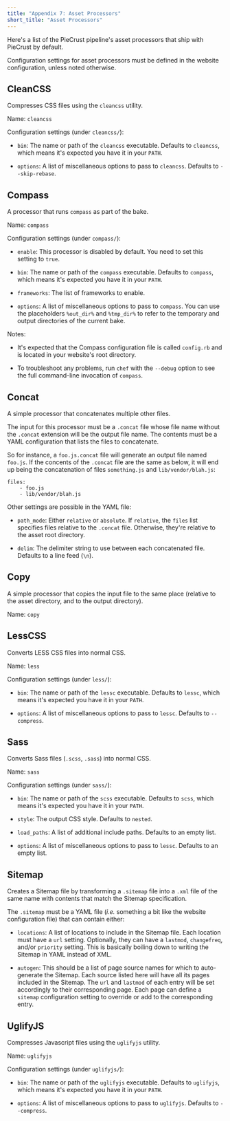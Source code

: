 ```yaml
---
title: "Appendix 7: Asset Processors"
short_title: "Asset Processors"
---
```


Here's a list of the PieCrust pipeline's asset processors that ship with
PieCrust by default.

Configuration settings for asset processors must be defined in the website
configuration, unless noted otherwise.


## CleanCSS

Compresses CSS files using the `cleancss` utility.

Name: `cleancss`

Configuration settings (under `cleancss/`):

* `bin`: The name or path of the `cleancss` executable. Defaults to `cleancss`,
  which means it's expected you have it in your `PATH`.

* `options`: A list of miscellaneous options to pass to `cleancss`. Defaults to
  `--skip-rebase`.


## Compass

A processor that runs `compass` as part of the bake.

Name: `compass`

Configuration settings (under `compass/`):

* `enable`: This processor is disabled by default. You need to set this
  setting to `true`.

* `bin`: The name or path of the `compass` executable. Defaults to `compass`,
  which means it's expected you have it in your `PATH`.

* `frameworks`: The list of frameworks to enable.

* `options`: A list of miscellaneous options to pass to `compass`. You can use
  the placeholders `%out_dir%` and `%tmp_dir%` to refer to the temporary and
  output directories of the current bake.

Notes:

* It's expected that the Compass configuration file is called `config.rb` and is
  located in your website's root directory.

* To troubleshoot any problems, run `chef` with the `--debug` option to see the
  full command-line invocation of `compass`.


## Concat

A simple processor that concatenates multiple other files.

The input for this processor must be a `.concat` file whose file name without
the `.concat` extension will be the output file name. The contents must be a
YAML configuration that lists the files to concatenate.

So for instance, a `foo.js.concat` file will generate an output file named
`foo.js`. If the concents of the `.concat` file are the same as below, it will
end up being the concatenation of files `something.js` and `lib/vendor/blah.js`:

    files:
        - foo.js
        - lib/vendor/blah.js

Other settings are possible in the YAML file:

* `path_mode`: Either `relative` or `absolute`. If `relative`, the `files` list
  specifies files relative to the `.concat` file. Otherwise, they're relative to
  the asset root directory.

* `delim`: The delimiter string to use between each concatenated file. Defaults
  to a line feed (`\n`).


## Copy

A simple processor that copies the input file to the same place (relative to the
asset directory, and to the output directory).

Name: `copy`


## LessCSS

Converts LESS CSS files into normal CSS.

Name: `less`

Configuration settings (under `less/`):

* `bin`: The name or path of the `lessc` executable. Defaults to `lessc`,
  which means it's expected you have it in your `PATH`.

* `options`: A list of miscellaneous options to pass to `lessc`. Defaults to
  `--compress`.


## Sass

Converts Sass files (`.scss`, `.sass`) into normal CSS.

Name: `sass`

Configuration settings (under `sass/`):

* `bin`: The name or path of the `scss` executable. Defaults to `scss`,
  which means it's expected you have it in your `PATH`.

* `style`: The output CSS style. Defaults to `nested`.

* `load_paths`: A list of additional include paths. Defaults to an empty
  list.

* `options`: A list of miscellaneous options to pass to `lessc`. Defaults to
  an empty list.


## Sitemap

Creates a Sitemap file by transforming a `.sitemap` file into a `.xml` file of
the same name with contents that match the Sitemap specification.

The `.sitemap` must be a YAML file (_i.e._ something a bit like the website
configuration file) that can contain either:

* `locations`: A list of locations to include in the Sitemap file. Each location
  must have a `url` setting. Optionally, they can have a `lastmod`,
  `changefreq`, and/or `priority` setting. This is basically boiling down to
  writing the Sitemap in YAML instead of XML.

* `autogen`: This should be a list of page source names for which to
  auto-generate the Sitemap. Each source listed here will have all its pages
  included in the Sitemap. The `url` and `lastmod` of each entry will be set
  accordingly to their corresponding page. Each page can define a `sitemap`
  configuration setting to override or add to the corresponding entry.
  

## UglifyJS

Compresses Javascript files using the `uglifyjs` utility.

Name: `uglifyjs`

Configuration settings (under `uglifyjs/`):

* `bin`: The name or path of the `uglifyjs` executable. Defaults to `uglifyjs`,
  which means it's expected you have it in your `PATH`.

* `options`: A list of miscellaneous options to pass to `uglifyjs`. Defaults to
  `--compress`.

